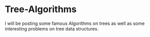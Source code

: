 # Tree-Algorithms
I will be posting some famous Algorithms on trees as well as some interesting problems on tree data structures.
